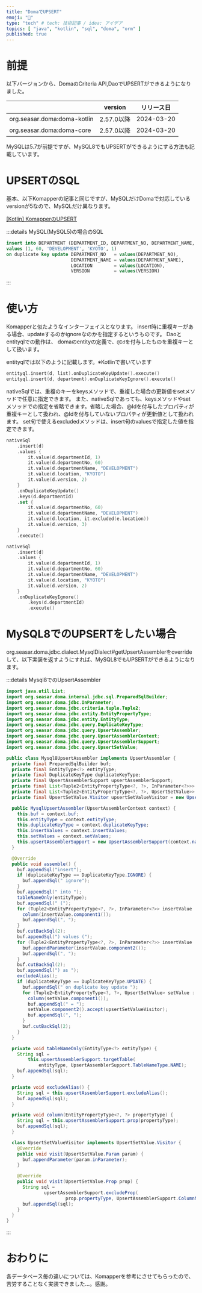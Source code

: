 ```yaml
---
title: "DomaでUPSERT"
emoji: "💨"
type: "tech" # tech: 技術記事 / idea: アイデア
topics: [ "java", "kotlin", "sql", "doma", "orm" ]
published: true
---
```


# 前提

以下バージョンから、DomaのCriteria API,DaoでUPSERTができるようになりました。

|                             | version  | リリース日      |
|-----------------------------|----------|------------|
| org.seasar.doma:doma-kotlin | 2.57.0以降 | 2024-03-20 |
| org.seasar.doma:doma-core   | 2.57.0以降 | 2024-03-20 |

MySQLは5.7が前提ですが、MySQL8でもUPSERTができるようにする方法も記載しています。

# UPSERTのSQL

基本、以下Komapperの記事と同じですが、MySQLだけDomaで対応しているversionが5なので、MySQLだけ異なります。

[\[Kotlin\] KomapperのUPSERT](https://zenn.dev/nakamura_to/articles/b057a5f2986130)


:::details MySQL(MySQL5)の場合のSQL

```sql
insert into DEPARTMENT (DEPARTMENT_ID, DEPARTMENT_NO, DEPARTMENT_NAME, LOCATION, VERSION)
values (1, 60, 'DEVELOPMENT', 'KYOTO', 1)
on duplicate key update DEPARTMENT_NO   = values(DEPARTMENT_NO),
                        DEPARTMENT_NAME = values(DEPARTMENT_NAME),
                        LOCATION        = values(LOCATION),
                        VERSION         = values(VERSION)
```

:::

# 使い方

Komapperと似たようなインターフェイスとなります。
insert時に重複キーがある場合、updateするのかignoreなのかを指定するというものです。
Daoとentityqlでの動作は、 domaのentityの定義で、`@Id`を付与したものを重複キーとして扱います。

entityqlでは以下のように記載します。※Kotlinで書いています

```kotlin
entityql.insert(d, list).onDuplicateKeyUpdate().execute()
entityql.insert(d, department).onDuplicateKeyIgnore().execute()
```

nativeSqlでは、重複のキーをkeysメソッドで、重複した場合の更新値をsetメソッドで任意に指定できます。
また、nativeSqlであっても、keysメソッドやsetメソッドでの指定を省略できます。省略した場合、@Idを付与したプロパティが重複キーとして扱われ、@Idを付与していないプロパティが更新値として扱われます。
set句で使えるexcludedメソッドは、insert句のvaluesで指定した値を指定できます。

```kotlin
nativeSql
    .insert(d)
    .values {
        it.value(d.departmentId, 1)
        it.value(d.departmentNo, 60)
        it.value(d.departmentName, "DEVELOPMENT")
        it.value(d.location, "KYOTO")
        it.value(d.version, 2)
    }
    .onDuplicateKeyUpdate()
    .keys(d.departmentId)
    .set {
        it.value(d.departmentNo, 60)
        it.value(d.departmentName, "DEVELOPMENT")
        it.value(d.location, it.excluded(e.location))
        it.value(d.version, 3)
    }
    .execute()

nativeSql
    .insert(d)
    .values {
        it.value(d.departmentId, 1)
        it.value(d.departmentNo, 60)
        it.value(d.departmentName, "DEVELOPMENT")
        it.value(d.location, "KYOTO")
        it.value(d.version, 2)
    }
    .onDuplicateKeyIgnore()
        .keys(d.departmentId)
        .execute()
```

# MySQL8でのUPSERTをしたい場合

org.seasar.doma.jdbc.dialect.MysqlDialect#getUpsertAssemblerをoverrideして、以下実装を返すようにすれば、MySQL8でもUPSERTができるようになります。

:::details Mysql8でのUpsertAssembler

```java
import java.util.List;
import org.seasar.doma.internal.jdbc.sql.PreparedSqlBuilder;
import org.seasar.doma.jdbc.InParameter;
import org.seasar.doma.jdbc.criteria.tuple.Tuple2;
import org.seasar.doma.jdbc.entity.EntityPropertyType;
import org.seasar.doma.jdbc.entity.EntityType;
import org.seasar.doma.jdbc.query.DuplicateKeyType;
import org.seasar.doma.jdbc.query.UpsertAssembler;
import org.seasar.doma.jdbc.query.UpsertAssemblerContext;
import org.seasar.doma.jdbc.query.UpsertAssemblerSupport;
import org.seasar.doma.jdbc.query.UpsertSetValue;

public class Mysql8UpsertAssembler implements UpsertAssembler {
  private final PreparedSqlBuilder buf;
  private final EntityType<?> entityType;
  private final DuplicateKeyType duplicateKeyType;
  private final UpsertAssemblerSupport upsertAssemblerSupport;
  private final List<Tuple2<EntityPropertyType<?, ?>, InParameter<?>>> insertValues;
  private final List<Tuple2<EntityPropertyType<?, ?>, UpsertSetValue>> setValues;
  private final UpsertSetValue.Visitor upsertSetValueVisitor = new UpsertSetValueVisitor();

  public MysqlUpsertAssembler(UpsertAssemblerContext context) {
    this.buf = context.buf;
    this.entityType = context.entityType;
    this.duplicateKeyType = context.duplicateKeyType;
    this.insertValues = context.insertValues;
    this.setValues = context.setValues;
    this.upsertAssemblerSupport = new UpsertAssemblerSupport(context.naming, context.dialect);
  }

  @Override
  public void assemble() {
    buf.appendSql("insert");
    if (duplicateKeyType == DuplicateKeyType.IGNORE) {
      buf.appendSql(" ignore");
    }
    buf.appendSql(" into ");
    tableNameOnly(entityType);
    buf.appendSql(" (");
    for (Tuple2<EntityPropertyType<?, ?>, InParameter<?>> insertValue : insertValues) {
      column(insertValue.component1());
      buf.appendSql(", ");
    }
    buf.cutBackSql(2);
    buf.appendSql(") values (");
    for (Tuple2<EntityPropertyType<?, ?>, InParameter<?>> insertValue : insertValues) {
      buf.appendParameter(insertValue.component2());
      buf.appendSql(", ");
    }
    buf.cutBackSql(2);
    buf.appendSql(") as ");
    excludeAlias();
    if (duplicateKeyType == DuplicateKeyType.UPDATE) {
      buf.appendSql(" on duplicate key update ");
      for (Tuple2<EntityPropertyType<?, ?>, UpsertSetValue> setValue : setValues) {
        column(setValue.component1());
        buf.appendSql(" = ");
        setValue.component2().accept(upsertSetValueVisitor);
        buf.appendSql(", ");
      }
      buf.cutBackSql(2);
    }
  }

  private void tableNameOnly(EntityType<?> entityType) {
    String sql =
        this.upsertAssemblerSupport.targetTable(
            entityType, UpsertAssemblerSupport.TableNameType.NAME);
    buf.appendSql(sql);
  }

  private void excludeAlias() {
    String sql = this.upsertAssemblerSupport.excludeAlias();
    buf.appendSql(sql);
  }

  private void column(EntityPropertyType<?, ?> propertyType) {
    String sql = this.upsertAssemblerSupport.prop(propertyType);
    buf.appendSql(sql);
  }

  class UpsertSetValueVisitor implements UpsertSetValue.Visitor {
    @Override
    public void visit(UpsertSetValue.Param param) {
      buf.appendParameter(param.inParameter);
    }

    @Override
    public void visit(UpsertSetValue.Prop prop) {
      String sql =
              upsertAssemblerSupport.excludeProp(
                      prop.propertyType, UpsertAssemblerSupport.ColumnNameType.NAME_ALIAS);
      buf.appendSql(sql);
    }
  }
}

```

:::

# おわりに

各データベース毎の違いについては、Komapperを参考にさせてもらったので、苦労することなく実装できました…。感謝。
